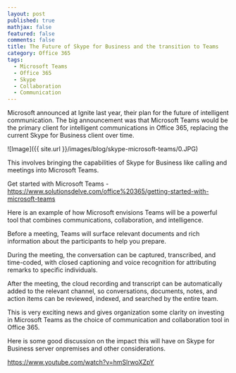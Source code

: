 ```yaml
---
layout: post
published: true
mathjax: false
featured: false
comments: false
title: The Future of Skype for Business and the transition to Teams
category: Office 365
tags:
  - Microsoft Teams
  - Office 365
  - Skype
  - Collaboration
  - Communication
---
```

Microsoft announced at Ignite last year, their plan for the future of intelligent communication. The big announcement was that Microsoft Teams would be the primary client for intelligent communications in Office 365, replacing the current Skype for Business client over time.

![Image]({{ site.url }}/images/blog/skype-microsoft-teams/0.JPG)

This involves bringing the capabilities of Skype for Business like calling and meetings into Microsoft Teams.

Get started with Microsoft Teams - https://www.solutionsdelve.com/office%20365/getting-started-with-microsoft-teams

Here is an example of how Microsoft envisions Teams will be a powerful tool that combines communications, collaboration, and intelligence.

Before a meeting, Teams will surface relevant documents and rich information about the participants to help you prepare.

During the meeting, the conversation can be captured, transcribed, and time-coded, with closed captioning and voice recognition for attributing remarks to specific individuals.

After the meeting, the cloud recording and transcript can be automatically added to the relevant channel, so conversations, documents, notes, and action items can be reviewed, indexed, and searched by the entire team.

This is very exciting news and gives organization some clarity on investing in Microsoft Teams as the choice of communication and collaboration tool in Office 365.

Here is some good discussion on the impact this will have on Skype for Business server onpremises and other considerations.

https://www.youtube.com/watch?v=hmSlrwoXZpY
